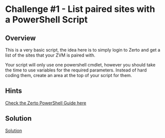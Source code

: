 # Challenge #1 - List paired sites with a PowerShell Script

## Overview

This is a very basic script, the idea here is to simply login to Zerto and get a list of the sites that your ZVM is paired with.

Your script will only use one powershell cmdlet, however you should take the time to use variables for the required parameters. Instead of hard coding them, create an area at the top of your script for them.

## Hints

[Check the Zerto PowerShell Guide here](http://s3.amazonaws.com/zertodownload_docs/Latest/Zerto%20Virtual%20Replication%20PowerShell%20Cmdlets%20Guide.pdf)

## Solution

[Solution](https://github.com/recklessop/hackathon/blob/master/challenges/02-Solution.md)
